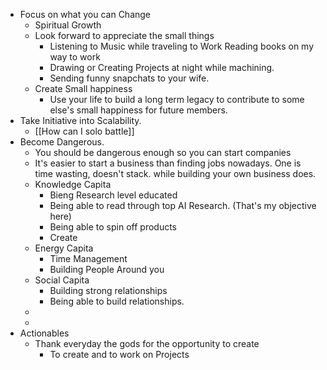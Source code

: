 - Focus on what you can Change
	- Spiritual Growth
	- Look forward to appreciate the small things
		- Listening to Music while traveling to Work Reading books on my way to work
		- Drawing or Creating Projects at night while machining.
		- Sending funny snapchats to your wife.
	- Create Small happiness
		- Use your life to build a long term legacy to contribute to some else's small happiness for future members.
- Take Initiative into Scalability.
	- [[How can I solo battle]]
- Become Dangerous.
	- You should be dangerous enough so you can start companies
	- It's easier to start a business than finding jobs nowadays. One is time wasting, doesn't stack. while building your own business does.
	- Knowledge Capita
		- Bieng Research level educated
		- Being able to read through top AI Research. (That's my objective here)
		- Being able to spin off products
		- Create
	- Energy Capita
		- Time Management
		- Building People Around you
	- Social Capita
		- Building strong relationships
		- Being able to build relationships.
	-
	-
- Actionables
	- Thank everyday the gods for the opportunity to create
		- To create and to work on Projects